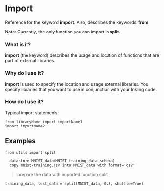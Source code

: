 # Import

Reference for the keyword **import**. Also, describes the keywords: **from**

Note: Currently, the only function you can import is **split**.

### What is it?

**import** (the keyword) describes the usage and location of functions that are part of external libraries.

### Why do I use it?

**import** is used to specify the location and usage external libraries. You specify libraries that you want to use in conjunction with your Inkling code.

### How do I use it?

Typical import statements:

```inkling
from libraryName import importName1
import importName2
```

## Examples

```inkling
from utils import split

  datastore MNIST_data(MNIST_training_data_schema)
  copy mnist-training.csv into MNIST_data with format='csv'
```

> prepare the data with imported function split

```inkling
training_data, test_data = split(MNIST_data, 0.8, shuffle=True)
```

